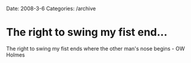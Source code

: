 Date: 2008-3-6
Categories: /archive

# The right to swing my fist end...

The right to swing my fist ends where the other man's nose begins - OW Holmes
